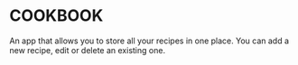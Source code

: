 # COOKBOOK
 An app that allows you to store all your recipes in one place.
You can add a new recipe, edit or delete an existing one. 

